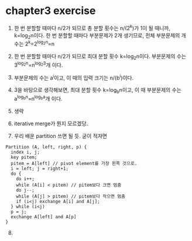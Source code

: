 # chapter3 exercise

1. 한 번 분할할 때마다 n/2가 되므로 총 분할 횟수는 n/(2<sup>k</sup>)가 1이 될 때니까, k=log<sub>2</sub>n이다. 한 번 분할할 때마다 부분문제가 2개 생기므로, 전체 부분문제의 개수는 2<sup>k</sup>=2<sup>log<sub>2</sub>n</sup>=n

2. 한 번 분할할 때마다 n/2가 되므로 최대 분할 횟수 k=log<sub>2</sub>n이다. 부분문제의 수는 3<sup>log<sub>2</sub>n</sup>=n<sup>log<sub>2</sub>3</sup>개 이다.

3. 부분문제의 수는 a<sup>i</sup>이고, 이 때의 입력 크기는 n/(b<sup>i</sup>)이다.

4. 3을 바탕으로 생각해보면, 최대 분할 횟수 k=log<sub>b</sub>n이고, 이 때 부분문제의 수는 a<sup>log<sub>b</sub>n</sup>=n<sup>log<sub>b</sub>a</sup>개 이다.

5. 생략

6. iterative merge가 뭔지 모르겠당.

7. 우리 배운 partition 쓰면 될 듯.
굳이 적자면
```
Partition (A, left, right, p) {
  index i, j;
  key pitem;
  pitem = A[left] // pivot element를 가장 왼쪽 것으로.
  i = left; j = right+1;
  do {
    do i++;
    while (A[i] < pitem) // pitem보다 크면 멈춤
    do j--;
    while (A[j] > pitem) // pitem보다 작으면 멈춤
    if (i<j) exchange A[i] and A[j];
  } while (i<j)
  p = j;
  exchange A[left] and A[p]
}
```

8. 

